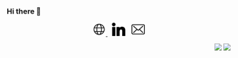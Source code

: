 ### Hi there 👋
 
<p align="center">
 <a href="https://myrto-iglezou.github.io/" style="margin-right: 10px"> <img src="./images/globe-svgrepo-com.svg" width="30px"/> </a>
 <a href="https://www.linkedin.com/in/myrto-iglezou/" style="margin-right: 10px"><img src="./images/linkedin-svgrepo-com.svg" width="30px"/></a>
 <a href="mailto:myrto.ig@gmail.com"> <img src="./images/envelope-svgrepo-com.svg" width="30px"/></i></a>
</p>
 
<p align="right">
<img src="https://komarev.com/ghpvc/?username=Myrto-Iglezou&style=plastic&label=Views"><img>
<img src="https://badges.pufler.dev/visits/Myrto-Iglezou/Myrto-Iglezou?color=black&logo=github" />
</p>


